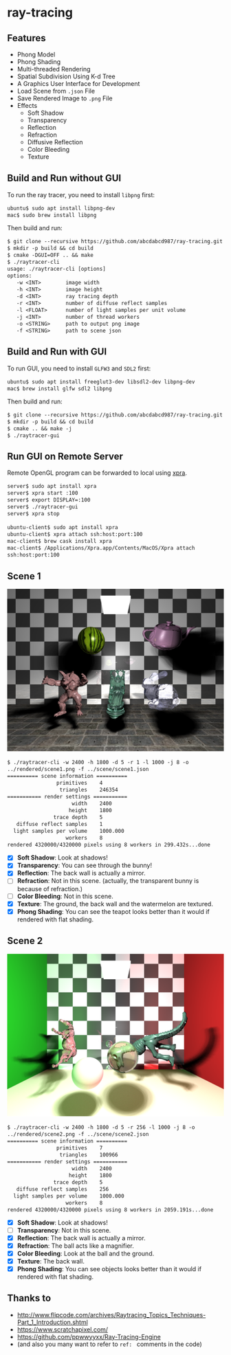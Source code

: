 # ray-tracing

## Features

* Phong Model
* Phong Shading
* Multi-threaded Rendering
* Spatial Subdivision Using K-d Tree
* A Graphics User Interface for Development
* Load Scene from `.json` File
* Save Rendered Image to `.png` File
* Effects
    * Soft Shadow
    * Transparency
    * Reflection
    * Refraction
    * Diffusive Reflection
    * Color Bleeding
    * Texture

## Build and Run without GUI

To run the ray tracer, you need to install `libpng` first:

```
ubuntu$ sudo apt install libpng-dev
mac$ sudo brew install libpng
```

Then build and run:

```
$ git clone --recursive https://github.com/abcdabcd987/ray-tracing.git
$ mkdir -p build && cd build
$ cmake -DGUI=OFF .. && make
$ ./raytracer-cli
usage: ./raytracer-cli [options]
options:
   -w <INT>        image width
   -h <INT>        image height
   -d <INT>        ray tracing depth
   -r <INT>        number of diffuse reflect samples
   -l <FLOAT>      number of light samples per unit volume
   -j <INT>        number of thread workers
   -o <STRING>     path to output png image
   -f <STRING>     path to scene json
```

## Build and Run with GUI

To run GUI, you need to install `GLFW3` and `SDL2` first:

```
ubuntu$ sudo apt install freeglut3-dev libsdl2-dev libpng-dev
mac$ brew install glfw sdl2 libpng
```

Then build and run:

```
$ git clone --recursive https://github.com/abcdabcd987/ray-tracing.git
$ mkdir -p build && cd build
$ cmake .. && make -j
$ ./raytracer-gui
```

## Run GUI on Remote Server

Remote OpenGL program can be forwarded to local using [xpra](https://xpra.org).

```
server$ sudo apt install xpra
server$ xpra start :100
server$ export DISPLAY=:100
server$ ./raytracer-gui
server$ xpra stop

ubuntu-client$ sudo apt install xpra
ubuntu-client$ xpra attach ssh:host:port:100
mac-client$ brew cask install xpra
mac-client$ /Applications/Xpra.app/Contents/MacOS/Xpra attach ssh:host:port:100
```

## Scene 1

![Scene 1](rendered/scene1.png?raw=true)

```
$ ./raytracer-cli -w 2400 -h 1800 -d 5 -r 1 -l 1000 -j 8 -o ../rendered/scene1.png -f ../scene/scene1.json
========== scene information ==========
                primitives    4
                 triangles    246354
=========== render settings ===========
                     width    2400
                    height    1800
               trace depth    5
   diffuse reflect samples    1
  light samples per volume    1000.000
                   workers    8
rendered 4320000/4320000 pixels using 8 workers in 299.432s...done
```

- [x] **Soft Shadow**: Look at shadows!
- [x] **Transparency**: You can see through the bunny!
- [x] **Reflection**: The back wall is actually a mirror.
- [ ] **Refraction**: Not in this scene. (actually, the transparent bunny is because of refraction.)
- [ ] **Color Bleeding**: Not in this scene.
- [x] **Texture**: The ground, the back wall and the watermelon are textured.
- [x] **Phong Shading**: You can see the teapot looks better than it would if rendered with flat shading. 

## Scene 2

![Scene 2](rendered/scene2.png?raw=true)

```
$ ./raytracer-cli -w 2400 -h 1800 -d 5 -r 256 -l 1000 -j 8 -o ../rendered/scene2.png -f ../scene/scene2.json
========== scene information ==========
                primitives    7
                 triangles    100966
=========== render settings ===========
                     width    2400
                    height    1800
               trace depth    5
   diffuse reflect samples    256
  light samples per volume    1000.000
                   workers    8
rendered 4320000/4320000 pixels using 8 workers in 2059.191s...done
```

- [x] **Soft Shadow**: Look at shadows!
- [ ] **Transparency**: Not in this scene.
- [x] **Reflection**: The back wall is actually a mirror.
- [x] **Refraction**: The ball acts like a magnifier.
- [x] **Color Bleeding**: Look at the ball and the ground.
- [x] **Texture**: The back wall.
- [x] **Phong Shading**: You can see objects looks better than it would if rendered with flat shading.

## Thanks to

* <http://www.flipcode.com/archives/Raytracing_Topics_Techniques-Part_1_Introduction.shtml>
* <https://www.scratchapixel.com/>
* <https://github.com/ppwwyyxx/Ray-Tracing-Engine>
* (and also you many want to refer to `ref: ` comments in the code)
